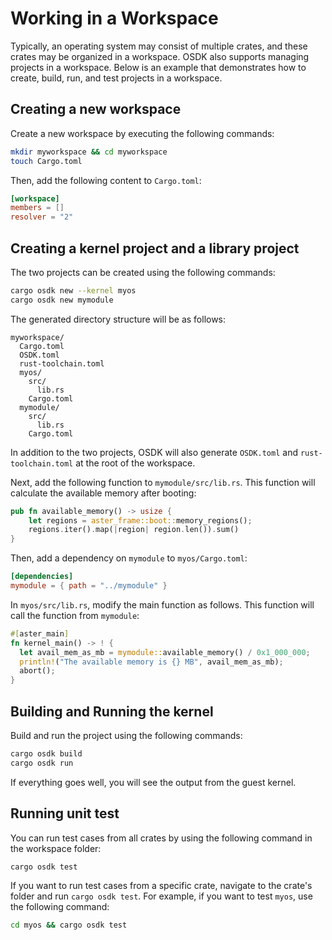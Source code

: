 # Working in a Workspace

Typically, an operating system may consist of multiple crates, and these crates may be organized in a workspace. OSDK also supports managing projects in a workspace. Below is an example that demonstrates how to create, build, run, and test projects in a workspace.

## Creating a new workspace

Create a new workspace by executing the following commands:

```bash
mkdir myworkspace && cd myworkspace
touch Cargo.toml
```

Then, add the following content to `Cargo.toml`:

```toml
[workspace]
members = []
resolver = "2"
```

## Creating a kernel project and a library project

The two projects can be created using the following commands:

```bash
cargo osdk new --kernel myos
cargo osdk new mymodule
```

The generated directory structure will be as follows:

```text
myworkspace/
  Cargo.toml
  OSDK.toml
  rust-toolchain.toml
  myos/
    src/
      lib.rs
    Cargo.toml
  mymodule/
    src/    
      lib.rs
    Cargo.toml
```

In addition to the two projects, OSDK will also generate `OSDK.toml` and `rust-toolchain.toml` at the root of the workspace.

Next, add the following function to `mymodule/src/lib.rs`. This function will calculate the available memory after booting:

```rust
pub fn available_memory() -> usize {
    let regions = aster_frame::boot::memory_regions();
    regions.iter().map(|region| region.len()).sum()
}
```

Then, add a dependency on `mymodule` to `myos/Cargo.toml`:

```toml
[dependencies]
mymodule = { path = "../mymodule" }
```

In `myos/src/lib.rs`, modify the main function as follows. This function will call the function from `mymodule`:

```rust
#[aster_main]
fn kernel_main() -> ! {
  let avail_mem_as_mb = mymodule::available_memory() / 0x1_000_000;
  println!("The available memory is {} MB", avail_mem_as_mb);
  abort();
}
```

## Building and Running the kernel

Build and run the project using the following commands:

```bash
cargo osdk build
cargo osdk run
```

If everything goes well, you will see the output from the guest kernel.

## Running unit test

You can run test cases from all crates by using the following command in the workspace folder:

```bash
cargo osdk test
```

If you want to run test cases from a specific crate, navigate to the crate's folder and run `cargo osdk test`. For example, if you want to test `myos`, use the following command: 

```bash
cd myos && cargo osdk test
```
